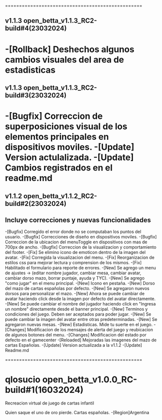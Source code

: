 =================================================
## v1.1.3 open_betta_v1.1.3_RC2-build#4(23032024)

-[Rollback] Deshechos algunos cambios visuales del area de estadisticas
=================================================
## v1.1.3 open_betta_v1.1.3_RC2-build#3(23032024)

-[Bugfix] Correccion de superposiciones visual de los elementos principales en dispositivos moviles.
-[Update] Version actulalizada.
-[Update] Cambios registrados en el readme.md
=================================================
## v1.1.2 open_betta_v1.1.2_RC2-build#2(23032024)
## Incluye correcciones y nuevas funcionalidades

-[Bugfix] Corregido el error donde no se computaban los puntos del usuario.
-[Bugfix] Correcciones de diseño en dispositivos moviles.
-[Bugfix] Correccion de la ubicacion del menuToggle en dispositivos con mas de 700px de ancho.
-[Bugfix] Correccion de la visualizacion y comportamiento del footer.
-[Fix] Se elimino icono de emoticon dentro de la imagen del avatar.
-[Fix] Corregida la visualizacion del menu.
-[Fix] Reorganizacion de estilos css para mejorar lectura y comprension de los mismos.
-[Fix] Habilitado el  formulario para reporte de errores. 
-[New] Se agrego un menu de ajustes -> (editar nombre jugador, cambiar mesa, cambiar avatar, cambiar dorso mazo, borrar puntaje, ayuda y TYC).
-[New] Se agrego "como jugar" en el menu principal.
-[New] Icono en pestaña.
-[New] Dorso del mazo de cartas españolas por defecto.
-[New] Se agregaron nuevos dorsos para personalizar el mazo.
-[New] Ahora se puede cambiar de avatar haciendo click desde la imagen por defecto del avatar directamente.
-[New] Se puede cambiar el nombre del jugador haciendo click en "Ingresa un nombre" directamente desde el banner principal.
-[New] Terminos y condiciones del juego. Deben ser aceptados para poder jugar.
-[New] Se puede cambiar la imagen del avatar entre otras predeterminadas.
-[New] Se agregaron nuevas mesas.
-[New] Estadisticas. Mide tu suerte en el juego.
-[Changes] Modificacion de los mensajes de alerta del juego y reubicacion de algunos botones del menu.
-[Changes] Modificacion del estado por defecto en el gamecenter 
-[Reloaded] Mejoradas las imagenes del mazo de cartas Españolas.
-[Update] Version actualizada a la v1.1.2
-[Update] Readme.md

=================================================
# qlosucio open_betta_v1.0.0_RC-build#1(16032024)

Recreacion virtual de juego de cartas infantil

Quien saque el uno de oro pierde. Cartas españolas.
-[Region]Argentina
